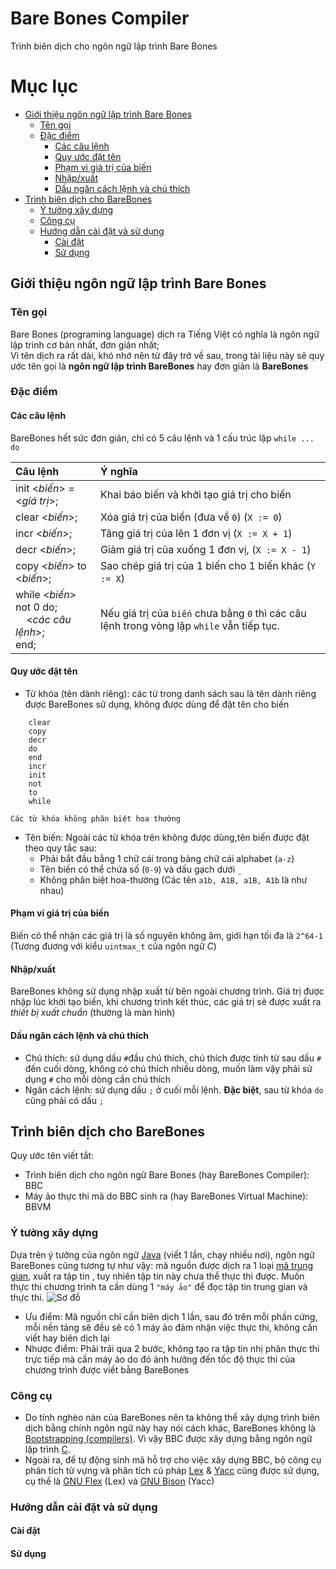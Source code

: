 Bare Bones Compiler
===================
Trình biên dịch cho ngôn ngữ lập trình Bare Bones  

# Mục lục
<!-- MarkdownTOC -->

- [Giới thiệu ngôn ngữ lập trình Bare Bones](#giới-thiệu-ngôn-ngữ-lập-trình-bare-bones)
    - [Tên gọi](#tên-gọi)
    - [Đặc điểm](#đặc-điểm)
        - [Các câu lệnh](#các-câu-lệnh)
        - [Quy ước đặt tên](#quy-ước-đặt-tên)
        - [Phạm vi giá trị của biến](#phạm-vi-giá-trị-của-biến)
        - [Nhập/xuất](#nhậpxuất)
        - [Dấu ngăn cách lệnh và chú thích](#dấu-ngăn-cách-lệnh-và-chú-thích)
- [Trình biên dịch cho BareBones](#trình-biên-dịch-cho-barebones)
    - [Ý tưởng xây dựng](#ý-tưởng-xây-dựng)
    - [Công cụ](#công-cụ)
    - [Hướng dẫn cài đặt và sử dụng](#hướng-dẫn-cài-đặt-và-sử-dụng)
        - [Cài đặt](#cài-đặt)
        - [Sử dụng](#sử-dụng)

<!-- /MarkdownTOC -->


## Giới thiệu ngôn ngữ lập trình Bare Bones

### Tên gọi

Bare Bones (programing language) dịch ra Tiếng Việt có nghĩa là  ngôn ngữ lập trình cơ bản nhất, đơn giản nhất;  
Vì tên dịch ra rất dài, khó nhớ nên từ đây trở về sau, trong tài liệu này sẽ quy ước tên gọi là **ngôn ngữ lập trình BareBones** hay đơn giản là **BareBones**

### Đặc điểm

#### Các câu lệnh

BareBones hết sức đơn giản, chỉ có 5 câu lệnh và 1 cấu trúc lặp `while ... do`

Câu lệnh                    | Ý nghĩa
:---------------------------|:-------
init <*biến*> = <*giá trị*>;| Khai báo biến và khởi tạo giá trị cho biến
clear <*biến*>;             | Xóa giá trị của biến (đưa về `0`) (`X := 0`)
incr <*biến*>;              | Tăng giá trị của lên 1 đơn vị (`X := X + 1`)
decr <*biến*>;              | Giảm giá trị của xuống 1 đơn vị, (`X := X - 1`)
copy <*biến*> to <*biến*>;  | Sao chép giá trị của 1 biến cho 1 biến khác (`Y := X`)
while <*biến*> not 0 do;<br> &nbsp;&nbsp;&nbsp;&nbsp;<*các câu lệnh*>;<br> end; | Nếu giá trị của `biến` chưa bằng `0` thì các câu lệnh trong vòng lặp `while` vẫn tiếp tục.

#### Quy ước đặt tên
* Từ khóa (tên dành riêng): các từ trong danh sách sau là tên dành riêng được BareBones sử dụng, không được dùng để đặt tên cho biến
```
    clear  
    copy  
    decr  
    do  
    end  
    incr  
    init  
    not  
    to  
    while  
```
    Các từ khóa không phân biệt hoa thường

* Tên biến: Ngoài các từ khóa trên không được dùng,tên biến được đặt theo quy tắc sau:
    * Phải bắt đầu bằng 1 chữ cái trong bảng chữ cái alphabet (`a-z`)
    * Tên biến có thể chứa số (`0-9`) và dấu gạch dưới `_`
    * Không phân biệt hoa-thường (Các tên `a1b, A1B, a1B, A1b` là như nhau)

#### Phạm vi giá trị của biến
Biến có thể nhận các giá trị là số nguyên không âm, giới hạn tối đa là `2^64-1` (Tương đương với kiểu `uintmax_t` của ngôn ngữ *C*)

#### Nhập/xuất
BareBones không sử dụng nhập xuất từ bên ngoài chương trình. Giá trị được nhập lúc khởi tạo biến, khi chương trình kết thúc, các giá trị sẽ được xuất ra *thiết bị xuất chuẩn* (thường là màn hình)

#### Dấu ngăn cách lệnh và chú thích
* Chú thích: sử dụng dấu `#`đầu chú thích, chú thích được tính từ sau dấu `#` đến cuối dòng, không có chú thích nhiều dòng, muốn làm vậy phải sử dụng `#` cho mỗi dòng cần chú thích
* Ngăn cách lệnh: sử dụng dấu `;` ở cuối mỗi lệnh. **Đặc biệt**, sau từ khóa `do` cũng phải có dấu `;`


## Trình biên dịch cho BareBones
Quy ước tên viết tắt:
* Trình biên dịch cho ngôn ngữ Bare Bones (hay BareBones Compiler): BBC
* Máy ảo thực thi mã do BBC sinh ra (hay BareBones Virtual Machine): BBVM

### Ý tưởng xây dựng
Dựa trên ý tưởng của ngôn ngữ [Java](http://vi.wikipedia.org/wiki/Java_%28ng%C3%B4n_ng%E1%BB%AF_l%E1%BA%ADp_tr%C3%ACnh%29) (viết 1 lần, chạy nhiều nơi), ngôn ngữ BareBones cũng tương tự như vậy: mã nguồn được dịch ra 1 loại [mã trung gian](http://en.wikipedia.org/wiki/P-code_machine), xuất ra tập tin , tuy nhiên tập tin này chưa thể thực thi được. Muốn thực thi chương trình ta cần dùng 1 `"máy ảo"` để đọc tập tin trung gian và thực thi.
![Sơ đồ](https://dl-web.dropbox.com/get/Public/image.png?_subject_uid=71171617&w=AACWuoFErF3GKZyaJUhsZGpIU7GzxjyWn-SQF3hb7ce5iQ)
* Ưu điểm: Mã nguồn chỉ cần biên dịch 1 lần, sau đó trên mỗi phần cứng, mỗi nền tảng sẽ đều sẽ có 1 máy ảo đảm nhận việc thực thi, không cần viết hay biên dịch lại 
* Nhược điểm: Phải trải qua 2 bước, không tạo ra tập tin nhị phân thực thi trực tiếp mà cần máy ảo do đó ảnh hưởng đến tốc độ thực thi của chương trình được viết bằng BareBones

### Công cụ
* Do tính nghèo nàn của BareBones nên ta không thể xây dựng trình biên dịch bằng chính ngôn ngữ này hay nói cách khác, BareBones không là [Bootstrapping (compilers)](http://en.wikipedia.org/wiki/Bootstrapping_%28compilers%29). Vì vậy BBC được xây dựng bằng ngôn ngữ lập trình [C](http://en.wikipedia.org/wiki/C_%28programming_language%29).  
* Ngoài ra, để tự động sinh mã hỗ trợ cho việc xây dựng BBC, bộ công cụ phân tích từ vựng và phân tích cú pháp [Lex](http://en.wikipedia.org/wiki/Lex_%28software%29) & [Yacc](http://en.wikipedia.org/wiki/Yacc) cũng được sử dụng, cụ thể là [GNU Flex](http://www.gnu.org/software/flex) (Lex) và [GNU Bison](http://www.gnu.org/software/bison) (Yacc)

### Hướng dẫn cài đặt và sử dụng

#### Cài đặt


#### Sử dụng
